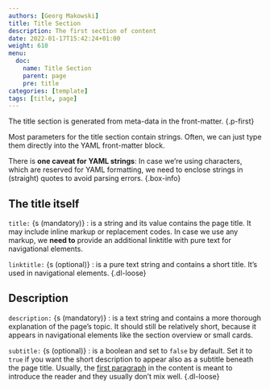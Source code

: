 ```yaml
---
authors: [Georg Makowski]
title: Title Section
description: The first section of content 
date: 2022-01-17T15:42:24+01:00 
weight: 610
menu:
  doc:
    name: Title Section
    parent: page
    pre: title
categories: [template]
tags: [title, page]
---
```


The title section is generated from meta-data in the front-matter.
{.p-first}
<!--more-->

Most parameters for the title section contain strings. Often, we can just type them directly into the YAML front-matter block.

There is **one caveat for YAML strings**: In case we’re using characters, which are reserved for YAML formatting, we need to enclose strings in (straight) quotes to avoid parsing errors.
{.box-info}

## The title itself

`title:` {s (mandatory)}
: is a string and its value contains the page title. It may include inline markup or replacement codes. In case we use any markup, we **need to** provide an additional linktitle with pure text for navigational elements.

`linktitle:` {s (optional)}
: is a pure text string and contains a short title. It’s used in navigational elements.
{.dl-loose}

## Description

`description:` {s (mandatory)}
: is a text string and contains a more thorough explanation of the page’s topic. It should still be relatively short, because it appears in navigational elements like the section overview or small cards.

`subtitle:` {s (optional)}
: is a boolean and set to `false` by default. Set it to `true` if you want the short description to appear also as a subtitle beneath the page title. Usually, the [first paragraph](standfirst) in the content is meant to introduce the reader and they usually don’t mix well.
{.dl-loose}
